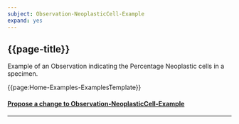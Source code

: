 ```yaml
---
subject: Observation-NeoplasticCell-Example
expand: yes
---
```


## {{page-title}}

Example of an Observation indicating the Percentage Neoplastic cells in a specimen.


{{page:Home-Examples-ExamplesTemplate}}



<div id="Feedback" class="tabcontent">
<h4><a href='https://simplifier.net/NHS-Digital-FHIR-Genomics-Implementation-Guide/Observation-NeoplasticCell-Example/~issues?level=File' target="_blank">Propose a change to Observation-NeoplasticCell-Example</a></h4>
</div>

---